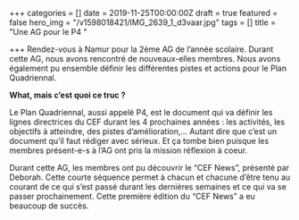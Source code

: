 +++
categories = []
date = 2019-11-25T00:00:00Z
draft = true
featured = false
hero_img = "/v1598018421/IMG_2639_1_d3vaar.jpg"
tags = []
title = "Une AG pour le P4 "

+++
Rendez-vous à Namur pour la 2ème AG de l’année scolaire. Durant cette AG, nous avons rencontré de nouveaux-elles membres. Nous avons également pu ensemble définir les différentes pistes et actions pour le Plan Quadriennal.

**What, mais c’est quoi ce truc ?**

Le Plan Quadriennal, aussi appelé P4, est le document qui va définir les lignes directrices du CEF durant les 4 prochaines années : les activités, les objectifs à atteindre, des pistes d’amélioration,... Autant dire que c’est un document qu’il faut rédiger avec sérieux. Et ça tombe bien puisque les membres présent-e-s à l’AG ont pris la mission réflexion à coeur.

Durant cette AG, les membres ont pu découvrir le “CEF News”, présenté par Deborah. Cette courte séquence permet à chacun et chacune d’être tenu au courant de ce qui s’est passé durant les dernières semaines et ce qui va se passer prochainement. Cette première édition du “CEF News” a eu beaucoup de succès.